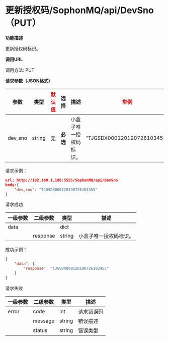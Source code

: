 # 更新授权码/SophonMQ/api/DevSno（PUT）

**功能描述**

更新授权码标识。

**调用URL**

调用方法: PUT

**请求参数（JSON格式）**

| 参数    | 类型   | <font color="#dd0000">默认值</font> | 选择     | 描述                   | <font color="#dd0000">举例</font> |
| ------- | ------ | ----------------------------------- | -------- | ---------------------- | --------------------------------- |
| dev_sno | string | 无                                  | **必选** | 小盒子唯一授权码标识。 | “TJGSDX000120190726103455”        |

请求示例：

```json
url: http://192.168.1.188:5555/SophonMQ/api/DevSno
body:{
	"dev_sno": "TJGSDX000120190726103455"
}
```

请求成功

| 一级参数 | 二级参数 | 类型   | 描述                   |
| -------- | -------- | ------ | ---------------------- |
| data     |          | dict   |                        |
|          | response | string | 小盒子唯一授权码标识。 |

成功示例：

```json
{
    "data": {
        "response": "TJGSDX000120190726103455"
    }
}
```

请求失败

| 一级参数 | 二级参数 | 类型   | 描述       |
| -------- | -------- | ------ | ---------- |
| error    | code     | int    | 请求错误码 |
|          | message  | string | 错误描述   |
|          | status   | string | 错误类型   |

